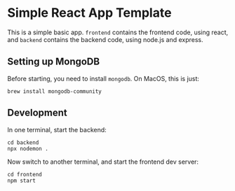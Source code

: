 # Simple React App Template

This is a simple basic app. `frontend` contains the frontend code, using react, and `backend` contains the backend code, using node.js and express.

## Setting up MongoDB

Before starting, you need to install `mongodb`. On MacOS, this is just:

```
brew install mongodb-community
```

## Development

In one terminal, start the backend:

```
cd backend
npx nodemon .
```

Now switch to another terminal, and start the frontend dev server:

```
cd frontend
npm start
```
